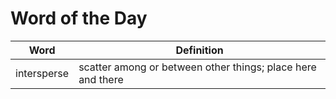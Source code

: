 # Word of the Day

|Word|Definition|
|---|---|
|intersperse|scatter among or between other things; place here and there|